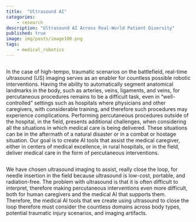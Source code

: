 ```yaml
---
title:  "Ultrasound AI"
categories:
    - research
description: "Ultrasound AI Across Real-World Patient Diversity"
published: true
image: img/posts/image100.png
tags: 
    - medical_robotics
---
```


<figure>
 <img src="img/posts/image100.png" alt="" />
</figure>

In the case of high-tempo, traumatic scenarios on the battlefield, real-time ultrasound (US) imaging serves as an enabler for countless possible robotic interventions. Having the ability to automatically segment anatomical landmarks in the body, such as arteries, veins, ligaments, and veins, for percutaneous procedures remains to be a difficult task, even in “well-controlled” settings such as hospitals where physicians and other caregivers, with considerable training, and therefore such procedures may experience complications. Performing percutaneous procedures outside of the hospital, in the field, presents additional challenges, when considering all the situations in which medical care is being delivered. These situations can be in the aftermath of a natural disaster or in a combat or hostage situation. Our goal is to create AI tools that assist the medical caregiver, either in centers of medical excellence, in rural hospitals, or in the field, deliver medical care in the form of percutaneous interventions.

<figure>
 <img src="img/posts/image15.png" alt="" />
</figure>

We have chosen ultrasound imaging to assist, really close the loop, for needle insertion in the field because ultrasound is low-cost, portable, and radiation-free. The problem with ultrasound is that it is often difficult to interpret, therefore making percutaneous interventions even more difficult, both for human caregivers and the medical AI that supports them. Therefore, the medical AI tools that we create using ultrasound to close the loop therefore must consider the countless domains across body types, potential traumatic injury scenarios, and imaging artifacts. 

<figure>
 <img src="img/posts/image110.png" alt="" />
</figure>